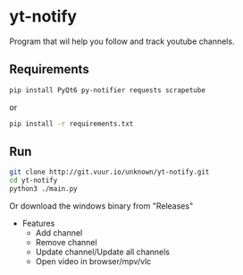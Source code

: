 # yt-notify
Program that wil help you follow and track youtube channels.

## Requirements
```bash
pip install PyQt6 py-notifier requests scrapetube
```
or
```bash
pip install -r requirements.txt
```


## Run
```bash
git clone http://git.vuur.io/unknown/yt-notify.git
cd yt-notify
python3 ./main.py
```
Or download the windows binary from "Releases"



* Features
    * Add channel
    * Remove channel
    * Update channel/Update all channels
    * Open video in browser/mpv/vlc
